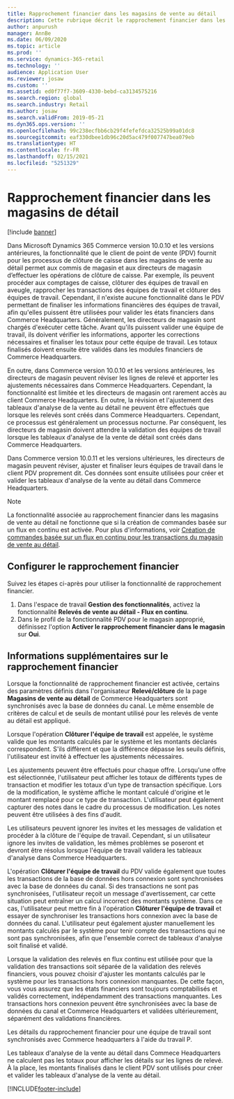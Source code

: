 ```yaml
---
title: Rapprochement financier dans les magasins de vente au détail
description: Cette rubrique décrit le rapprochement financier dans les magasins de vente au détail du PDV pour Microsoft Dynamics 365 Commerce.
author: anpurush
manager: AnnBe
ms.date: 06/09/2020
ms.topic: article
ms.prod: ''
ms.service: dynamics-365-retail
ms.technology: ''
audience: Application User
ms.reviewer: josaw
ms.custom: ''
ms.assetid: ed0f77f7-3609-4330-bebd-ca3134575216
ms.search.region: global
ms.search.industry: Retail
ms.author: josaw
ms.search.validFrom: 2019-05-21
ms.dyn365.ops.version: ''
ms.openlocfilehash: 99c238ecfbb6cb29f4fefefdca32525b99a01dc8
ms.sourcegitcommit: eaf330dbee1db96c20d5ac479f007747bea079eb
ms.translationtype: HT
ms.contentlocale: fr-FR
ms.lasthandoff: 02/15/2021
ms.locfileid: "5251329"
---
```

# <a name="financial-reconciliation-in-retail-stores"></a>Rapprochement financier dans les magasins de détail

[!include [banner](includes/banner.md)]

Dans Microsoft Dynamics 365 Commerce version 10.0.10 et les versions antérieures, la fonctionnalité que le client de point de vente (PDV) fournit pour les processus de clôture de caisse dans les magasins de vente au détail permet aux commis de magasin et aux directeurs de magasin d’effectuer les opérations de clôture de caisse. Par exemple, ils peuvent procéder aux comptages de caisse, clôturer des équipes de travail en aveugle, rapprocher les transactions des équipes de travail et clôturer des équipes de travail. Cependant, il n'existe aucune fonctionnalité dans le PDV permettant de finaliser les informations financières des équipes de travail, afin qu'elles puissent être utilisées pour valider les états financiers dans Commerce Headquarters. Généralement, les directeurs de magasin sont chargés d'exécuter cette tâche. Avant qu'ils puissent valider une équipe de travail, ils doivent vérifier les informations, apporter les corrections nécessaires et finaliser les totaux pour cette équipe de travail. Les totaux finalisés doivent ensuite être validés dans les modules financiers de Commerce Headquarters.

En outre, dans Commerce version 10.0.10 et les versions antérieures, les directeurs de magasin peuvent réviser les lignes de relevé et apporter les ajustements nécessaires dans Commerce Headquarters. Cependant, la fonctionnalité est limitée et les directeurs de magasin ont rarement accès au client Commerce Headquarters. En outre, la révision et l'ajustement des tableaux d'analyse de la vente au détail ne peuvent être effectués que lorsque les relevés sont créés dans Commerce Headquarters. Cependant, ce processus est généralement un processus nocturne. Par conséquent, les directeurs de magasin doivent attendre la validation des équipes de travail lorsque les tableaux d'analyse de la vente de détail sont créés dans Commerce Headquarters.

Dans Commerce version 10.0.11 et les versions ultérieures, les directeurs de magasin peuvent réviser, ajuster et finaliser leurs équipes de travail dans le client PDV proprement dit. Ces données sont ensuite utilisées pour créer et valider les tableaux d'analyse de la vente au détail dans Commerce Headquarters.

> [!NOTE]
> La fonctionnalité associée au rapprochement financier dans les magasins de vente au détail ne fonctionne que si la création de commandes basée sur un flux en continu est activée. Pour plus d'informations, voir [Création de commandes basée sur un flux en continu pour les transactions du magasin de vente au détail](trickle-feed.md).

## <a name="set-up-financial-reconciliation"></a>Configurer le rapprochement financier

Suivez les étapes ci-après pour utiliser la fonctionnalité de rapprochement financier.

1. Dans l'espace de travail **Gestion des fonctionnalités**, activez la fonctionnalité **Relevés de vente au détail - Flux en continu**.
1. Dans le profil de la fonctionnalité PDV pour le magasin approprié, définissez l'option **Activer le rapprochement financier dans le magasin** sur **Oui**.

## <a name="more-information-about-financial-reconciliation"></a>Informations supplémentaires sur le rapprochement financier

Lorsque la fonctionnalité de rapprochement financier est activée, certains des paramètres définis dans l'organisateur **Relevé/clôture** de la page **Magasins de vente au détail** de Commerce Headquarters sont synchronisés avec la base de données du canal. Le même ensemble de critères de calcul et de seuils de montant utilisé pour les relevés de vente au détail est appliqué.

Lorsque l'opération **Clôturer l'équipe de travail** est appelée, le système valide que les montants calculés par le système et les montants déclarés correspondent. S'ils diffèrent et que la différence dépasse les seuils définis, l'utilisateur est invité à effectuer les ajustements nécessaires.

Les ajustements peuvent être effectués pour chaque offre. Lorsqu'une offre est sélectionnée, l'utilisateur peut afficher les totaux de différents types de transaction et modifier les totaux d'un type de transaction spécifique. Lors de la modification, le système affiche le montant calculé d'origine et le montant remplacé pour ce type de transaction. L'utilisateur peut également capturer des notes dans le cadre du processus de modification. Les notes peuvent être utilisées à des fins d'audit.

Les utilisateurs peuvent ignorer les invites et les messages de validation et procéder à la clôture de l'équipe de travail. Cependant, si un utilisateur ignore les invites de validation, les mêmes problèmes se poseront et devront être résolus lorsque l'équipe de travail validera les tableaux d'analyse dans Commerce Headquarters.

L'opération **Clôturer l'équipe de travail** du PDV valide également que toutes les transactions de la base de données hors connexion sont synchronisées avec la base de données du canal. Si des transactions ne sont pas synchronisées, l'utilisateur reçoit un message d'avertissement, car cette situation peut entraîner un calcul incorrect des montants système. Dans ce cas, l'utilisateur peut mettre fin à l'opération **Clôturer l'équipe de travail** et essayer de synchroniser les transactions hors connexion avec la base de données du canal. L'utilisateur peut également ajuster manuellement les montants calculés par le système pour tenir compte des transactions qui ne sont pas synchronisées, afin que l'ensemble correct de tableaux d'analyse soit finalisé et validé. 

Lorsque la validation des relevés en flux continu est utilisée pour que la validation des transactions soit séparée de la validation des relevés financiers, vous pouvez choisir d'ajuster les montants calculés par le système pour les transactions hors connexion manquantes. De cette façon, vous vous assurez que les états financiers sont toujours comptabilisés et validés correctement, indépendamment des transactions manquantes. Les transactions hors connexion peuvent être synchronisées avec la base de données du canal et Commerce Headquarters et validées ultérieurement, séparément des validations financières.

Les détails du rapprochement financier pour une équipe de travail sont synchronisés avec Commerce headquarters à l'aide du travail P.

Les tableaux d'analyse de la vente au détail dans Commece Headquarters ne calculent pas les totaux pour afficher les détails sur les lignes de relevé. À la place, les montants finalisés dans le client PDV sont utilisés pour créer et valider les tableaux d'analyse de la vente au détail.


[!INCLUDE[footer-include](../includes/footer-banner.md)]